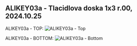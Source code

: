 ## ALIKEY03a - Tlacidlova doska 1x3  r.00, 2024.10.25


ALIKEY03a - TOP:
![ALIKEY03a - Top](https://github.com/user-attachments/assets/79b1b9b0-6d5f-4999-8981-bbbafea78a51)

ALIKEY03a - BOTTOM:
![ALIKEY03a - Bottom](https://github.com/user-attachments/assets/d9c0a4ac-8bda-42d7-8515-f169d4f65c3a)
